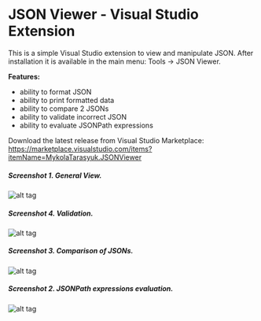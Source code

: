 # JSON Viewer - Visual Studio Extension

This is a simple Visual Studio extension to view and manipulate JSON. After installation it is available in the main menu: Tools -&gt; JSON Viewer.

**Features:**
- ability to format JSON
- ability to print formatted data
- ability to compare 2 JSONs
- ability to validate incorrect JSON
- ability to evaluate JSONPath expressions

Download the latest release from Visual Studio Marketplace: https://marketplace.visualstudio.com/items?itemName=MykolaTarasyuk.JSONViewer


##### Screenshot 1. General View.
![alt tag](https://github.com/marss19/json-viewer-visual-studio-extension/blob/master/docs/jv-general.png)


##### Screenshot 4. Validation.
![alt tag](https://github.com/marss19/json-viewer-visual-studio-extension/blob/master/docs/jw-validator.png)


##### Screenshot 3. Comparison of JSONs.
![alt tag](https://github.com/marss19/json-viewer-visual-studio-extension/blob/master/docs/jw-compare.png)


##### Screenshot 2. JSONPath expressions evaluation.
![alt tag](https://github.com/marss19/json-viewer-visual-studio-extension/blob/master/docs/jv-jsonpath.png)







